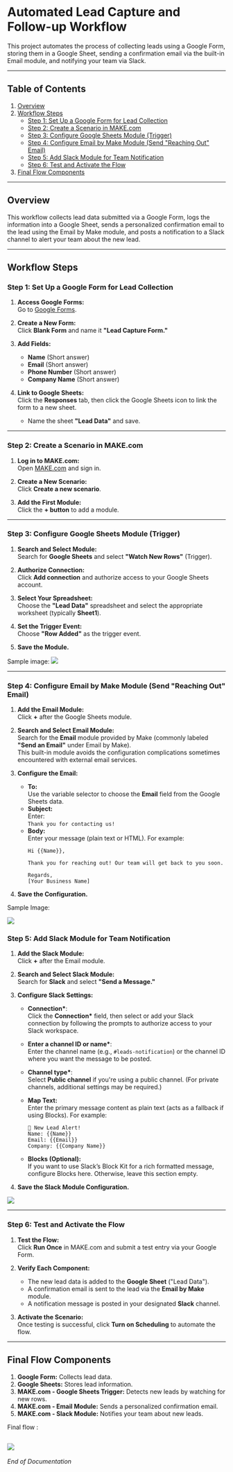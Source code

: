# Automated Lead Capture and Follow-up Workflow

This project automates the process of collecting leads using a Google Form, storing them in a Google Sheet, sending a confirmation email via the built-in Email module, and notifying your team via Slack.

---

## Table of Contents
1. [Overview](#overview)
2. [Workflow Steps](#workflow-steps)
   - [Step 1: Set Up a Google Form for Lead Collection](#step-1-set-up-a-google-form-for-lead-collection)
   - [Step 2: Create a Scenario in MAKE.com](#step-2-create-a-scenario-in-makecom)
   - [Step 3: Configure Google Sheets Module (Trigger)](#step-3-configure-google-sheets-module-trigger)
   - [Step 4: Configure Email by Make Module (Send "Reaching Out" Email)](#step-4-configure-email-by-make-module-send-reaching-out-email)
   - [Step 5: Add Slack Module for Team Notification](#step-5-add-slack-module-for-team-notification)
   - [Step 6: Test and Activate the Flow](#step-6-test-and-activate-the-flow)
3. [Final Flow Components](#final-flow-components)

---

## Overview
This workflow collects lead data submitted via a Google Form, logs the information into a Google Sheet, sends a personalized confirmation email to the lead using the Email by Make module, and posts a notification to a Slack channel to alert your team about the new lead.

---

## Workflow Steps

### Step 1: Set Up a Google Form for Lead Collection
1. **Access Google Forms:**  
   Go to [Google Forms](https://forms.google.com).

2. **Create a New Form:**  
   Click **Blank Form** and name it **"Lead Capture Form."**

3. **Add Fields:**  
   - **Name** (Short answer)  
   - **Email** (Short answer)  
   - **Phone Number** (Short answer)  
   - **Company Name** (Short answer)

4. **Link to Google Sheets:**  
   Click the **Responses** tab, then click the Google Sheets icon to link the form to a new sheet.  
   - Name the sheet **"Lead Data"** and save.


---

### Step 2: Create a Scenario in MAKE.com
1. **Log in to MAKE.com:**  
   Open [MAKE.com](https://www.make.com) and sign in.

2. **Create a New Scenario:**  
   Click **Create a new scenario**.

3. **Add the First Module:**  
   Click the **+ button** to add a module.

---

### Step 3: Configure Google Sheets Module (Trigger)
1. **Search and Select Module:**  
   Search for **Google Sheets** and select **"Watch New Rows"** (Trigger).

2. **Authorize Connection:**  
   Click **Add connection** and authorize access to your Google Sheets account.

3. **Select Your Spreadsheet:**  
   Choose the **"Lead Data"** spreadsheet and select the appropriate worksheet (typically **Sheet1**).

4. **Set the Trigger Event:**  
   Choose **"Row Added"** as the trigger event.

5. **Save the Module.**

Sample image:
![](https://github.com/Neha-Chiluka/langflow-labs/blob/main/images/11.png?raw=true)

---

### Step 4: Configure Email by Make Module (Send "Reaching Out" Email)
1. **Add the Email Module:**  
   Click **+** after the Google Sheets module.

2. **Search and Select Email Module:**  
   Search for the **Email** module provided by Make (commonly labeled **"Send an Email"** under Email by Make).  
   This built-in module avoids the configuration complications sometimes encountered with external email services.

3. **Configure the Email:**
   - **To:**  
     Use the variable selector to choose the **Email** field from the Google Sheets data.
   - **Subject:**  
     Enter:  
     `Thank you for contacting us!`
   - **Body:**  
     Enter your message (plain text or HTML). For example:
     ```
     Hi {{Name}},
     
     Thank you for reaching out! Our team will get back to you soon.
     
     Regards,
     [Your Business Name]
     ```
4. **Save the Configuration.**

Sample Image:

![](https://github.com/Neha-Chiluka/langflow-labs/blob/main/images/12.png?raw=true)


### Step 5: Add Slack Module for Team Notification
1. **Add the Slack Module:**  
   Click **+** after the Email module.

2. **Search and Select Slack Module:**  
   Search for **Slack** and select **"Send a Message."**

3. **Configure Slack Settings:**

   - **Connection\***:  
     Click the **Connection\*** field, then select or add your Slack connection by following the prompts to authorize access to your Slack workspace.

   - **Enter a channel ID or name\***:  
     Enter the channel name (e.g., `#leads-notification`) or the channel ID where you want the message to be posted.

   - **Channel type\***:  
     Select **Public channel** if you're using a public channel. (For private channels, additional settings may be required.)

   - **Map Text:**  
     Enter the primary message content as plain text (acts as a fallback if using Blocks). For example:
     ```
     🚀 New Lead Alert!
     Name: {{Name}}
     Email: {{Email}}
     Company: {{Company Name}}
     ```
     
   - **Blocks (Optional):**  
     If you want to use Slack’s Block Kit for a rich formatted message, configure Blocks here. Otherwise, leave this section empty.

4. **Save the Slack Module Configuration.**

![](https://github.com/Neha-Chiluka/langflow-labs/blob/main/images/13.png?raw=true)

---

### Step 6: Test and Activate the Flow
1. **Test the Flow:**  
   Click **Run Once** in MAKE.com and submit a test entry via your Google Form.

2. **Verify Each Component:**
   - The new lead data is added to the **Google Sheet** ("Lead Data").
   - A confirmation email is sent to the lead via the **Email by Make** module.
   - A notification message is posted in your designated **Slack** channel.

3. **Activate the Scenario:**  
   Once testing is successful, click **Turn on Scheduling** to automate the flow.

---

## Final Flow Components
1. **Google Form:** Collects lead data.
2. **Google Sheets:** Stores lead information.
3. **MAKE.com - Google Sheets Trigger:** Detects new leads by watching for new rows.
4. **MAKE.com - Email Module:** Sends a personalized confirmation email.
5. **MAKE.com - Slack Module:** Notifies your team about new leads.

Final flow :

![](https://github.com/Neha-Chiluka/langflow-labs/blob/main/images/7.png?raw=true)
---

*End of Documentation*
